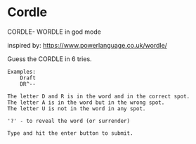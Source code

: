 # Cordle
CORDLE- WORDLE in god mode

inspired by:
https://www.powerlanguage.co.uk/wordle/

Guess the CORDLE in 6 tries.

    Examples:
        Draft
        DR^--

    The letter D and R is in the word and in the correct spot.
    The letter A is in the word but in the wrong spot.
    The letter U is not in the word in any spot.

    '?' - to reveal the word (or surrender)

    Type and hit the enter button to submit.
